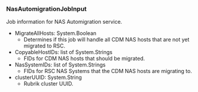 ### NasAutomigrationJobInput
Job information for NAS Automigration service.

- MigrateAllHosts: System.Boolean
  - Determines if this job will handle all CDM NAS hosts that are not yet migrated to RSC.
- CopyableHostIDs: list of System.Strings
  - FIDs for CDM NAS hosts that should be migrated.
- NasSystemIDs: list of System.Strings
  - FIDs for RSC NAS Systems that the CDM NAS hosts are migrating to.
- clusterUUID: System.String
  - Rubrik cluster UUID.
